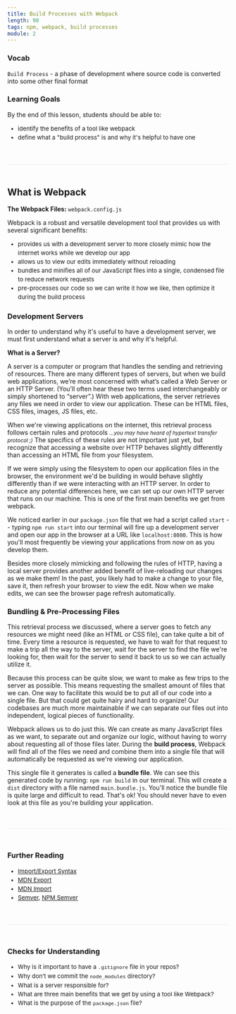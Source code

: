 ```yaml
---
title: Build Processes with Webpack
length: 90
tags: npm, webpack, build processes
module: 2
---
```



<style type="text/css">
    section a:link,section a:visited{border-bottom: 0px;color:#05c2d1}
    section .discuss {color: #555;padding:20px;font-size:0.9em;background-color:#fcfcfc;border:1px solid #eee}
    hr{width:100%;height:1px;background-color:#eee;border:0;margin:50px 0}
    ul li {line-height: 1.5em;font-size: 0.95em;}
    em { font-size: 0.85em; }
</style>


### Vocab

`Build Process` - a phase of development where source code is converted into some other final format


### Learning Goals

By the end of this lesson, students should be able to:

* identify the benefits of a tool like webpack
* define what a "build process" is and why it's helpful to have one


<hr />


## What is Webpack

**The Webpack Files:** `webpack.config.js`

Webpack is a robust and versatile development tool that provides us with several significant benefits:

* provides us with a development server to more closely mimic how the internet works while we develop our app
* allows us to view our edits immediately without reloading
* bundles and minifies all of our JavaScript files into a single, condensed file to reduce network requests
* pre-processes our code so we can write it how we like, then optimize it during the build process

### Development Servers

In order to understand why it's useful to have a development server, we must first understand what a server is and why it's helpful.

**What is a Server?**

A server is a computer or program that handles the sending and retrieving of resources. There are many different types of servers, but when we build web applications, we’re most concerned with what’s called a Web Server or an HTTP Server. (You’ll often hear these two terms used interchangeably or simply shortened to “server”.) With web applications, the server retrieves any files we need in order to view our application. These can be HTML files, CSS files, images, JS files, etc.

When we're viewing applications on the internet, this retrieval process follows certain rules and protocols *...you may have heard of hypertext transfer protocol ;)* The specifics of these rules are not important just yet, but recognize that accessing a website over HTTP behaves slightly differently than accessing an HTML file from your filesystem.

If we were simply using the filesystem to open our application files in the browser, the environment we'd be building in would behave slightly differently than if we were interacting with an HTTP server. In order to reduce any potential differences here, we can set up our own HTTP server that runs on our machine. This is one of the first main benefits we get from webpack.


We noticed earlier in our `package.json` file that we had a script called `start` -- typing `npm run start` into our terminal will fire up a development server and open our app in the browser at a URL like `localhost:8080`. This is how you'll most frequently be viewing your applications from now on as you develop them.

Besides more closely mimicking and following the rules of HTTP, having a local server provides another added benefit of live-reloading our changes as we make them! In the past, you likely had to make a change to your file, save it, then refresh your browser to view the edit. Now when we make edits, we can see the browser page refresh automatically.


### Bundling & Pre-Processing Files

This retrieval process we discussed, where a server goes to fetch any resources we might need (like an HTML or CSS file), can take quite a bit of time. Every time a resource is requested, we have to wait for that request to make a trip all the way to the server, wait for the server to find the file we're looking for, then wait for the server to send it back to us so we can actually utilize it.

Because this process can be quite slow, we want to make as few trips to the server as possible. This means requesting the smallest amount of files that we can. One way to facilitate this would be to put all of our code into a single file. But that could get quite hairy and hard to organize! Our codebases are much more maintainable if we can separate our files out into independent, logical pieces of functionality.

Webpack allows us to do just this. We can create as many JavaScript files as we want, to separate out and organize our logic, without having to worry about requesting all of those files later. During the **build process**, Webpack will find all of the files we need and combine them into a single file that will automatically be requested as we're viewing our application.

This single file it generates is called a **bundle file**. We can see this generated code by running: `npm run build` in our terminal. This will create a `dist` directory with a file named `main.bundle.js`. You'll notice the bundle file is quite large and difficult to read. That's ok! You should never have to even look at this file as you're building your application. 

<!-- show them how to add a basic Game.js file in the /src directory and import it into your index.js file, discuss the import/export syntax -->

<hr />


### Further Reading

* [Import/Export Syntax](https://hackernoon.com/import-export-default-require-commandjs-javascript-nodejs-es6-vs-cheatsheet-different-tutorial-example-5a321738b50f)
* [MDN Export](https://developer.mozilla.org/en-US/docs/web/javascript/reference/statements/export)
* [MDN Import](https://developer.mozilla.org/en-US/docs/Web/JavaScript/Reference/Statements/import)
* [Semver](https://semver.org/), [NPM Semver](https://docs.npmjs.com/about-semantic-versioning)

<hr />

### Checks for Understanding

* Why is it important to have a `.gitignore` file in your repos?
* Why don’t we commit the `node_modules` directory?
* What is a server responsible for?
* What are three main benefits that we get by using a tool like Webpack?
* What is the purpose of the `package.json` file?

<!-- Quiz Review with CFUs: https://goo.gl/forms/7V5rtBeKZM2zTL1U2 -->

